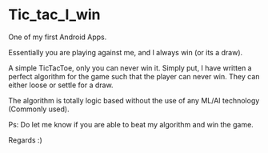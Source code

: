 # Tic_tac_I_win

One of my first Android Apps.

Essentially you are playing against me, and I always win (or its a draw).

A simple TicTacToe, only you can never win it. 
Simply put, I have written a perfect algorithm for the game such that the player can never win. They can either loose or settle for a draw.

The algorithm is totally logic based without the use of any ML/AI technology (Commonly used).

Ps: Do let me know if you are able to beat my algorithm and win the game.

Regards
:)
